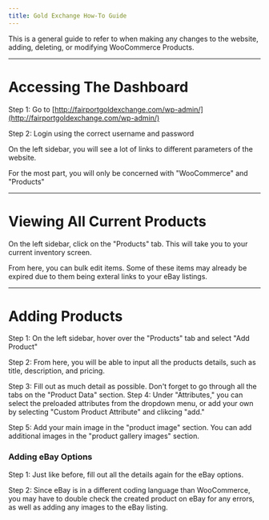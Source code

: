 ```yaml
---
title: Gold Exchange How-To Guide
---
```


This is a general guide to refer to when making any changes to the website, adding, deleting, or modifying WooCommerce Products.

---

# Accessing The Dashboard
Step 1: Go to [http://fairportgoldexchange.com/wp-admin/](http://fairportgoldexchange.com/wp-admin/)

Step 2: Login using the correct username and password

On the left sidebar, you will see a lot of links to different parameters of the website.

For the most part, you will only be concerned with "WooCommerce" and "Products"

---

# Viewing All Current Products
On the left sidebar, click on the "Products" tab. This will take you to your current inventory screen.

From here, you can bulk edit items. Some of these items may already be expired due to them being exteral links to your eBay listings.

---

# Adding Products
Step 1: On the left sidebar, hover over the "Products" tab and select "Add Product"

Step 2: From here, you will be able to input all the products details, such as title, description, and pricing.

Step 3: Fill out as much detail as possible. Don't forget to go through all the tabs on the "Product Data" section.
Step 4: Under "Attributes," you can select the preloaded attributes from the dropdown menu, or add your own by selecting "Custom Product Attribute" and clikcing "add."

Step 5: Add your main image in the "product image" section. You can add additional images in the "product gallery images" section.

### Adding eBay Options
Step 1: Just like before, fill out all the details again for the eBay options.

Step 2: Since eBay is in a different coding language than WooCommerce, you may have to double check the created product on eBay for any errors, as well as adding any images to the eBay listing.
